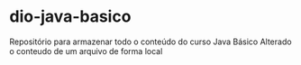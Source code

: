 # dio-java-basico
Repositório para armazenar todo o conteúdo do curso Java Básico
Alterado o conteudo de um arquivo de forma local
